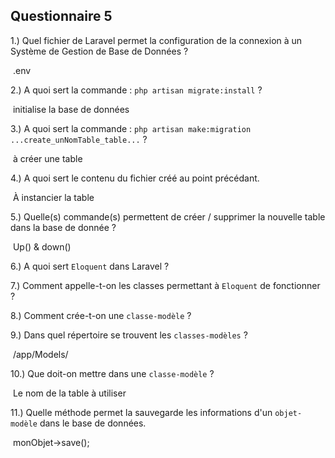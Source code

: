 Questionnaire 5
---------------

1.) Quel fichier de Laravel permet la configuration de la connexion à un Système de Gestion de Base de 
      Données ?

​		.env

2.) A quoi sert la commande : ```php artisan migrate:install``` ?

​		initialise la base de données

3.) A quoi sert la commande : ```php artisan make:migration ...create_unNomTable_table...``` ?

​		à créer une table

4.) A quoi sert le contenu du fichier créé au point précédant.

​		À instancier la table

5.) Quelle(s) commande(s) permettent de créer / supprimer la nouvelle table dans la base de donnée ?

​		Up() & down()

6.) A quoi sert ```Eloquent``` dans Laravel ?



7.) Comment appelle-t-on les classes permettant à ```Eloquent``` de fonctionner ?



8.) Comment crée-t-on une ```classe-modèle``` ?



9.) Dans quel répertoire se trouvent les ```classes-modèles``` ?

​		/app/Models/

10.) Que doit-on mettre dans une ```classe-modèle``` ?

​		Le nom de la table à utiliser

11.) Quelle méthode permet la sauvegarde les informations d'un ```objet-modèle``` dans le base de données.

​		monObjet->save();